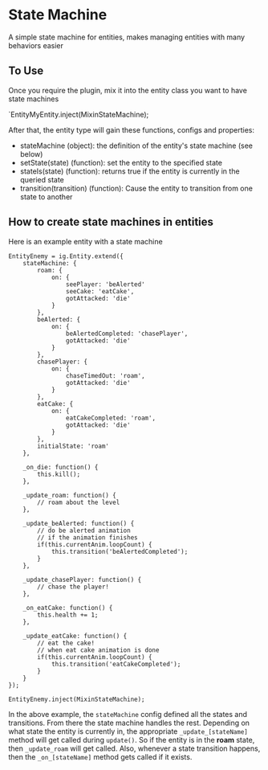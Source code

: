 # State Machine

A simple state machine for entities, makes managing entities with many behaviors easier

## To Use
Once you require the plugin, mix it into the entity class you want to have state machines

`EntityMyEntity.inject(MixinStateMachine);

After that, the entity type will gain these functions, configs and properties:

* stateMachine (object): the definition of the entity's state machine (see below)
* setState(state) (function): set the entity to the specified state
* stateIs(state) (function): returns true if the entity is currently in the queried state
* transition(transition) (function): Cause the entity to transition from one state to another


## How to create state machines in entities

Here is an example entity with a state machine

```
EntityEnemy = ig.Entity.extend({
	stateMachine: {
		roam: {
			on: {
				seePlayer: 'beAlerted'
				seeCake: 'eatCake',
				gotAttacked: 'die'
			}
		},
		beAlerted: {
			on: {
				beAlertedCompleted: 'chasePlayer',
				gotAttacked: 'die'
			}
		},
		chasePlayer: {
			on: {
				chaseTimedOut: 'roam',
				gotAttacked: 'die'
			}
		},
		eatCake: {
			on: {
				eatCakeCompleted: 'roam',
				gotAttacked: 'die'
			}
		},
		initialState: 'roam'
	},

	_on_die: function() {
		this.kill();
	},

	_update_roam: function() {
		// roam about the level
	},

	_update_beAlerted: function() {
		// do be alerted animation
		// if the animation finishes
		if(this.currentAnim.loopCount) {
			this.transition('beAlertedCompleted');
		}
	},

	_update_chasePlayer: function() {
		// chase the player!
	},

	_on_eatCake: function() {
		this.health += 1;
	},

	_update_eatCake: function() {
		// eat the cake!
		// when eat cake animation is done
		if(this.currentAnim.loopCount) {
			this.transition('eatCakeCompleted');
		}
	}
});

EntityEnemy.inject(MixinStateMachine);
```

In the above example, the `stateMachine` config defined all the states and transitions. From there the state machine handles the rest. Depending on what state the entity is currently in, the appropriate `_update_[stateName]` method will get called during `update()`. So if the entity is in the **roam** state, then `_update_roam` will get called. Also, whenever a state transition happens, then the `_on_[stateName]` method gets called if it exists.
